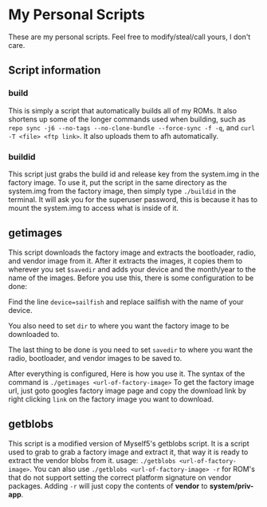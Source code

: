 # My Personal Scripts
These are my personal scripts. Feel free to modify/steal/call yours, I don't care.

## Script information
### **build**
This is simply a script that automatically builds all of my ROMs. It also shortens up some of the longer 
commands used when building, such as `repo sync -j6 --no-tags --no-clone-bundle --force-sync -f -q`,
and `curl -T <file> <ftp link>`. It also uploads them to afh automatically.

### **buildid**
This script just grabs the build id and release key from the system.img in the factory image.
To use it, put the script in the same directory as the system.img from the factory
image, then simply type `./buildid` in the terminal. It will ask you for the superuser password, this
is because it has to mount the system.img to access what is inside of it.

## **getimages**
This script downloads the factory image and extracts the bootloader, radio, and vendor image from it.
After it extracts the images, it copies them to wherever you set `$savedir` and adds your device and the month/year
to the name of the images.
Before you use this, there is some configuration to be done: 


Find the line `device=sailfish` and replace sailfish 
with the name of your device.


You also need to set `dir` to where you want the factory image to be downloaded to.


The last thing to be done is you need to set `savedir` to where you want the radio, bootloader, and vendor images to be
saved to.


After everything is configured, Here is how you use it. The syntax of the command is `./getimages <url-of-factory-image>` To get the factory image url, just goto 
googles factory image page and copy the download link by right clicking `link` on the factory image you want to download.

## **getblobs**
This script is a modified version of Myself5's getblobs script. It is a script used to grab to grab a factory image and extract it, that way it is ready to extract the vendor blobs 
from it.
usage: `./getblobs <url-of-factory-image>`. You can also use `./getblobs <url-of-factory-image> -r` for ROM's that do not support setting the correct platform signature on vendor 
packages. Adding `-r` will just copy the contents of **vendor** to **system/priv-app**.
